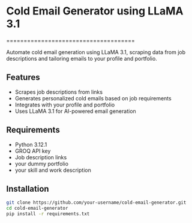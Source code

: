 # Cold Email Generator using LLaMA 3.1
=====================================

Automate cold email generation using LLaMA 3.1, scraping data from job descriptions and tailoring emails to your profile and portfolio.


## Features

* Scrapes job descriptions from links
* Generates personalized cold emails based on job requirements
* Integrates with your profile and portfolio
* Uses LLaMA 3.1 for AI-powered email generation


## Requirements

* Python 3.12.1
* GROQ API key
* Job description links
* your dummy portfolio
* your skill and work description 

## Installation

```bash
git clone https://github.com/your-username/cold-email-generator.git
cd cold-email-generator
pip install -r requirements.txt
